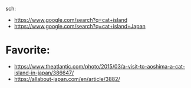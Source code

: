 sch:
- https://www.google.com/search?q=cat+island
- https://www.google.com/search?q=cat+island+Japan

# Favorite:
- https://www.theatlantic.com/photo/2015/03/a-visit-to-aoshima-a-cat-island-in-japan/386647/
- https://allabout-japan.com/en/article/3882/
